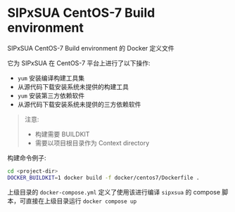 # SIPxSUA CentOS-7 Build environment

SIPxSUA CentOS-7 Build environment 的 Docker 定义文件

它为 SIPxSUA 在 CentOS-7 平台上进行了以下操作:

- `yum` 安装编译构建工具集
- 从源代码下载安装系统未提供的构建工具
- `yum` 安装第三方依赖软件
- 从源代码下载安装系统未提供的三方依赖软件

> 注意:
>
> - 构建需要 BUILDKIT
> - 需要以项目根目录作为 Context directory

构建命令例子:

```bash
cd <project-dir>
DOCKER_BUILDKIT=1 docker build -f docker/centos7/Dockerfile .
```

上级目录的 `docker-compose.yml` 定义了使用该进行编译 `sipxsua` 的 compose 脚本，可直接在上级目录运行 `docker compose up`
